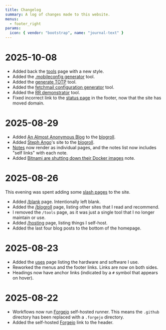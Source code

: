 ```yaml
---
title: Changelog
summary: A log of changes made to this website.
menus:
  - footer_right
params:
  icon: { vendor: "bootstrap", name: "journal-text" }
---
```


# 2025-10-08

- Added back the [tools](/tools) page with a new style.
- Added the [.mobileconfig generator](/tools/generate-mobileconfig) tool.
- Added the [generate TOTP](/tools/standalone/generate-totp) tool.
- Added the [fetchmail configuration generator](/tools/standalone/generate-fetchmail) tool.
- Added the [RR demonstrator](/tools/rr-and-risk) tool.
- Fixed incorrect link to the [status page](https://status.blacktreenetworks.com) in the footer, now
  that the site has moved domain.

# 2025-08-29

- Added [An Almost Anonymous Blog](https://lwgrs.bearblog.dev/) to the [blogroll](/blogroll).
- Added [Steph Ango](https://stephango.com/)'s site to the [blogroll](/blogroll).
- [Notes](/notes) now render as individual pages, and the notes list now includes "self links" with
  each note.
- Added [Bitnami are shutting down their Docker images](2025-08-29.md) note.

# 2025-08-26

This evening was spent adding some [slash pages](https://slashpages.net/) to the site.

- Added [/blank](/blank) page. Intentionally left blank.
- Added the [/blogroll](/blogroll) page, listing other sites that I read and recommend.
- I removed the `/tools` page, as it was just a single tool that I no longer maintain or use.
- Added [/hosting](/hosting) page, listing things I self-host.
- Added the last four blog posts to the bottom of the homepage.

[git log]: https://git.blakerain.com/BlakeRain/blakerain.com/commits/branch/main

# 2025-08-23

- Added the [uses](/uses) page listing the hardware and software I use.
- Reworked the menus and the footer links. Links are now on both sides.
- Headings now have anchor links (indicated by a `#` symbol that appears on hover).

# 2025-08-22

- Workflows now run [Forgejo](https://forgejo.org/) self-hosted runner. This means the `.github`
  directory has been replaced with a `.forgejo` directory.
- Added the self-hosted [Forgejo](https://git.blakerain.com/BlakeRain) link to the header.

